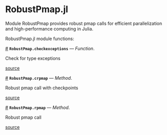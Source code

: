 
<a id='RobustPmap.jl'></a>

<a id='RobustPmap.jl-1'></a>

# RobustPmap.jl


Module RobustPmap provides robust pmap calls for efficient parallelization and high-performance computing in Julia.


RobustPmap.jl module functions:

<a id='RobustPmap.checkexceptions' href='#RobustPmap.checkexceptions'>#</a>
**`RobustPmap.checkexceptions`** &mdash; *Function*.



Check for type exceptions


<a target='_blank' href='https://github.com/madsjulia/RobustPmap.jl/blob/06b6f134fc2406701dd26318d9265b323f1065b8/src/RobustPmap.jl#L39' class='documenter-source'>source</a><br>

<a id='RobustPmap.crpmap-Tuple{Function, Int64, AbstractString, Vararg{Any}}' href='#RobustPmap.crpmap-Tuple{Function, Int64, AbstractString, Vararg{Any}}'>#</a>
**`RobustPmap.crpmap`** &mdash; *Method*.



Robust pmap call with checkpoints


<a target='_blank' href='https://github.com/madsjulia/RobustPmap.jl/blob/06b6f134fc2406701dd26318d9265b323f1065b8/src/RobustPmap.jl#L58' class='documenter-source'>source</a><br>

<a id='RobustPmap.rpmap-Tuple{Function, Vararg{Any}}' href='#RobustPmap.rpmap-Tuple{Function, Vararg{Any}}'>#</a>
**`RobustPmap.rpmap`** &mdash; *Method*.



Robust pmap call


<a target='_blank' href='https://github.com/madsjulia/RobustPmap.jl/blob/06b6f134fc2406701dd26318d9265b323f1065b8/src/RobustPmap.jl#L51' class='documenter-source'>source</a><br>

